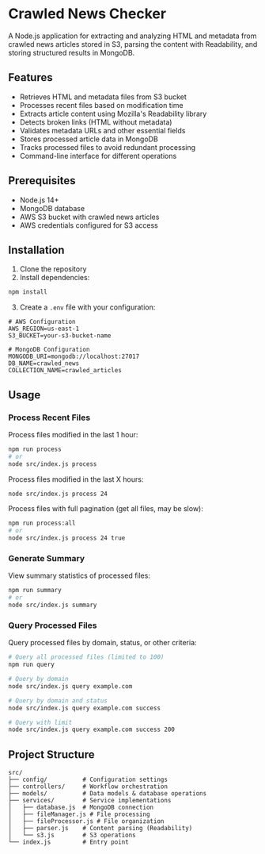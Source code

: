 # Crawled News Checker

A Node.js application for extracting and analyzing HTML and metadata from crawled news articles stored in S3, parsing the content with Readability, and storing structured results in MongoDB.

## Features

- Retrieves HTML and metadata files from S3 bucket
- Processes recent files based on modification time
- Extracts article content using Mozilla's Readability library
- Detects broken links (HTML without metadata)
- Validates metadata URLs and other essential fields
- Stores processed article data in MongoDB
- Tracks processed files to avoid redundant processing
- Command-line interface for different operations

## Prerequisites

- Node.js 14+
- MongoDB database
- AWS S3 bucket with crawled news articles
- AWS credentials configured for S3 access

## Installation

1. Clone the repository
2. Install dependencies:

```bash
npm install
```

3. Create a `.env` file with your configuration:

```env
# AWS Configuration
AWS_REGION=us-east-1
S3_BUCKET=your-s3-bucket-name

# MongoDB Configuration
MONGODB_URI=mongodb://localhost:27017
DB_NAME=crawled_news
COLLECTION_NAME=crawled_articles
```

## Usage

### Process Recent Files

Process files modified in the last 1 hour:

```bash
npm run process
# or
node src/index.js process
```

Process files modified in the last X hours:

```bash
node src/index.js process 24
```

Process files with full pagination (get all files, may be slow):

```bash
npm run process:all
# or
node src/index.js process 24 true
```

### Generate Summary

View summary statistics of processed files:

```bash
npm run summary
# or
node src/index.js summary
```

### Query Processed Files

Query processed files by domain, status, or other criteria:

```bash
# Query all processed files (limited to 100)
npm run query

# Query by domain
node src/index.js query example.com

# Query by domain and status
node src/index.js query example.com success

# Query with limit
node src/index.js query example.com success 200
```

## Project Structure

```
src/
├── config/          # Configuration settings
├── controllers/     # Workflow orchestration
├── models/          # Data models & database operations
├── services/        # Service implementations
│   ├── database.js  # MongoDB connection
│   ├── fileManager.js # File processing
│   ├── fileProcessor.js # File organization
│   ├── parser.js    # Content parsing (Readability)
│   └── s3.js        # S3 operations
└── index.js         # Entry point
```

